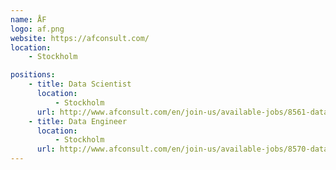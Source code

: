 ```yaml
---
name: ÅF
logo: af.png
website: https://afconsult.com/
location: 
    - Stockholm

positions:
    - title: Data Scientist
      location:
          - Stockholm
      url: http://www.afconsult.com/en/join-us/available-jobs/8561-data-scientist/
    - title: Data Engineer
      location:
          - Stockholm
      url: http://www.afconsult.com/en/join-us/available-jobs/8570-data-engineer/
---
```

